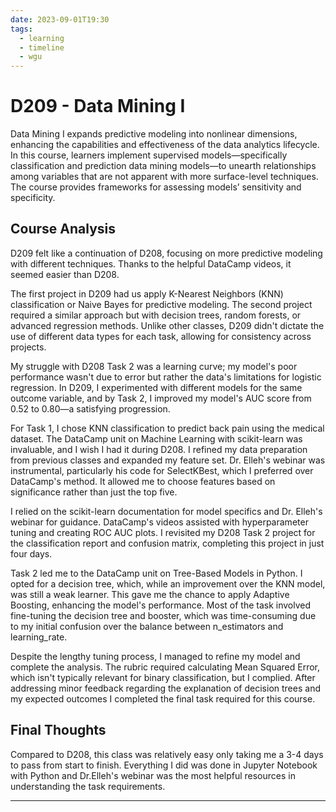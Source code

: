```yaml
---
date: 2023-09-01T19:30
tags:
  - learning
  - timeline
  - wgu
---
```


# D209 - Data Mining I

Data Mining I expands predictive modeling into nonlinear dimensions, enhancing the capabilities and effectiveness of the data analytics lifecycle. 
In this course, learners implement supervised models—specifically classification and prediction data mining models—to unearth relationships among variables that are not apparent with more surface-level techniques. 
The course provides frameworks for assessing models’ sensitivity and specificity.

## Course Analysis
D209 felt like a continuation of D208, focusing on more predictive modeling with different techniques. Thanks to the helpful DataCamp videos, it seemed easier than D208.

The first project in D209 had us apply K-Nearest Neighbors (KNN) classification or Naive Bayes for predictive modeling. The second project required a similar approach but with decision trees, random forests, or advanced regression methods. Unlike other classes, D209 didn't dictate the use of different data types for each task, allowing for consistency across projects.

My struggle with D208 Task 2 was a learning curve; my model's poor performance wasn't due to error but rather the data's limitations for logistic regression. In D209, I experimented with different models for the same outcome variable, and by Task 2, I improved my model's AUC score from 0.52 to 0.80—a satisfying progression.

For Task 1, I chose KNN classification to predict back pain using the medical dataset. The DataCamp unit on Machine Learning with scikit-learn was invaluable, and I wish I had it during D208. I refined my data preparation from previous classes and expanded my feature set. Dr. Elleh's webinar was instrumental, particularly his code for SelectKBest, which I preferred over DataCamp's method. It allowed me to choose features based on significance rather than just the top five.

I relied on the scikit-learn documentation for model specifics and Dr. Elleh's webinar for guidance. DataCamp's videos assisted with hyperparameter tuning and creating ROC AUC plots. I revisited my D208 Task 2 project for the classification report and confusion matrix, completing this project in just four days.

Task 2 led me to the DataCamp unit on Tree-Based Models in Python. I opted for a decision tree, which, while an improvement over the KNN model, was still a weak learner. This gave me the chance to apply Adaptive Boosting, enhancing the model's performance. Most of the task involved fine-tuning the decision tree and booster, which was time-consuming due to my initial confusion over the balance between n_estimators and learning_rate.

Despite the lengthy tuning process, I managed to refine my model and complete the analysis. The rubric required calculating Mean Squared Error, which isn't typically relevant for binary classification, but I complied. After addressing minor feedback regarding the explanation of decision trees and my expected outcomes I completed the final task required for this course.


## Final Thoughts
Compared to D208, this class was relatively easy only taking me a 3-4 days to pass from start to finish. Everything I did was done in Jupyter Notebook with Python and Dr.Elleh's webinar was the most helpful resources in understanding the task requirements.

<hr />
